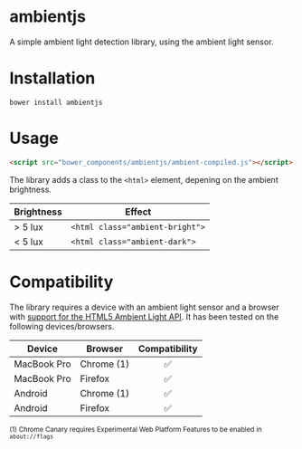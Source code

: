 # ambientjs
A simple ambient light detection library, using the ambient light sensor.

# Installation

```
bower install ambientjs
```

# Usage
```html
<script src="bower_components/ambientjs/ambient-compiled.js"></script>
```

The library adds a class to the ```<html>``` element, depening on the ambient brightness.

| Brightness | Effect |
| ---------- | ------ |
| > 5 lux    | ```<html class="ambient-bright">``` |
| < 5 lux    | ```<html class="ambient-dark">``` |

# Compatibility
The library requires a device with an ambient light sensor and a browser with [support for the HTML5 Ambient Light API](http://caniuse.com/#feat=ambient-light). It has been tested on the following devices/browsers.

| Device | Browser | Compatibility |
| ------ | ------- | :-----------: |
| MacBook Pro | Chrome (1) | :white_check_mark: |
| MacBook Pro | Firefox | :white_check_mark: |
| Android | Chrome (1) | :white_check_mark: |
| Android | Firefox | :white_check_mark: |

<sup>(1) Chrome Canary requires Experimental Web Platform Features to be enabled in ```about://flags```</sup>


